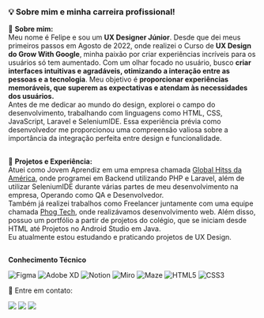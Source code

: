 ###  💡 **Sobre mim e minha carreira profissional!**
🤔 **Sobre mim:** <br>
Meu nome é Felipe e sou um **UX Designer Júnior**. Desde que dei meus primeiros passos em Agosto de 2022, onde realizei o Curso de **UX Design do Grow With Google**, minha paixão por criar experiências incríveis para os usuários só tem aumentado. Com um olhar focado no usuário, busco **criar interfaces intuitivas e agradáveis, otimizando a interação entre as pessoas e a tecnologia**. Meu objetivo é **proporcionar experiências memoráveis, que superem as expectativas e atendam às necessidades dos usuários.** <br>
Antes de me dedicar ao mundo do design, explorei o campo do desenvolvimento, trabalhando com linguagens como HTML, CSS, JavaScript, Laravel e SeleniumIDE. Essa experiência prévia como desenvolvedor me proporcionou uma compreensão valiosa sobre a importância da integração perfeita entre design e funcionalidade.
##
🧪 **Projetos e Experiência:** <br>
Atuei como Jovem Aprendiz em uma empresa chamada <a href="https://jobs.kenoby.com/globalhitss">Global Hitss da América</a>, onde programei em Backend utilizando PHP e Laravel, além de utilizar SeleniumIDE durante várias partes de meu desenvolvimento na empresa, Operando como QA e Desenvolvedor.<br>
Também já realizei trabalhos como Freelancer juntamente com uma equipe chamada <a href="https://phogtech.vercel.app">Phog Tech</a>, onde realizávamos desenvolvimento web. Além disso, possuo um portfólio a partir de projetos do colégio, que se iniciam desde HTML até Projetos no Android Studio em Java.<br>
Eu atualmente estou estudando e praticando projetos de UX Design.
##

**Conhecimento Técnico**

  ![Figma](https://img.shields.io/badge/figma-%23F24E1E.svg?style=for-the-badge&logo=figma&logoColor=white)
  ![Adobe XD](https://img.shields.io/badge/Adobe%20XD-470137?style=for-the-badge&logo=Adobe%20XD&logoColor=#FF61F6)
  ![Notion](https://img.shields.io/badge/notion-%23121011.svg?style=for-the-badge&logo=notion&logoColor=white)
  ![Miro](https://img.shields.io/badge/miro-%23123.svg?style=for-the-badge&logo=miro&logoColor=FFD02F)
  ![Maze](https://img.shields.io/badge/maze-%230056D2.svg?style=for-the-badge&logo=maze&logoColor=white)
  ![HTML5](https://img.shields.io/badge/html5-%23E34F26.svg?style=for-the-badge&logo=html5&logoColor=white)
  ![CSS3](https://img.shields.io/badge/css3-%231572B6.svg?style=for-the-badge&logo=css3&logoColor=white)

<p align="left">
  💌 Entre em contato:
</p>
<p align="left">
  <a href="mailto:felipe.murata10@gmail.com?Subject=Visitei%20seu%20perfil%20no%20GitHub%21" alt="Gmail">
  <img src="https://img.shields.io/badge/-Gmail-FF0000?style=flat-square&labelColor=FF0000&logo=gmail&logoColor=white&link=felipe.murata10@gmail.com" /></a>

  <a href="https://www.linkedin.com/in/felipe-murata/" alt="Linkedin">
  <img src="https://img.shields.io/badge/-Linkedin-0e76a8?style=flat-square&logo=Linkedin&logoColor=white&link=https://www.linkedin.com/in/felipe-murata/" /></a>

  <a href="https://sites.google.com/view/felipemurata/homepage" alt="Meu Portfólio">
  <img src="https://img.shields.io/badge/-website-000000?style=flat-square&logo=About.me&logoColor=white&link=https://sites.google.com/view/felipemurata/homepage" /></a>
</p>  
